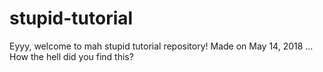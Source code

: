 # stupid-tutorial
Eyyy, welcome to mah stupid tutorial repository!
Made on May 14, 2018
...
How the hell did you find this?
